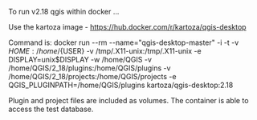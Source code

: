 To run v2.18 qgis within docker ...

Use the kartoza image - https://hub.docker.com/r/kartoza/qgis-desktop

Command is:
docker run --rm --name="qgis-desktop-master" -i -t -v ${HOME}:/home/${USER} -v /tmp/.X11-unix:/tmp/.X11-unix -e DISPLAY=unix$DISPLAY -w /home/QGIS -v /home/QGIS/2_18/plugins:/home/QGIS/plugins -v /home/QGIS/2_18/projects:/home/QGIS/projects -e QGIS_PLUGINPATH=/home/QGIS/plugins kartoza/qgis-desktop:2.18 

Plugin and project files are included as volumes. The container is able to access the test database. 

